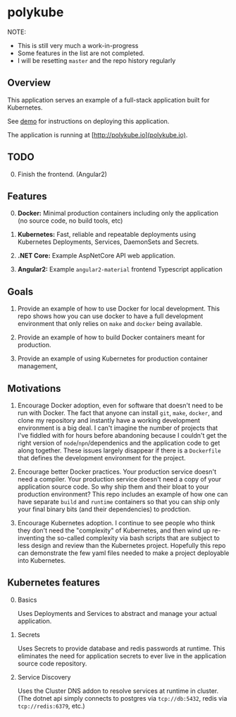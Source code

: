 # polykube

NOTE:
  * This is still very much a work-in-progress
  * Some features in the list are not completed.
  * I will be resetting `master` and the repo history regularly

## Overview

This application serves an example of a full-stack application built for Kubernetes.

See [demo](DEMO.md) for instructions on deploying this application.

The application is running at [http://polykube.io](polykube.io).

## TODO

  0. Finish the frontend. (Angular2)


## Features
  0. **Docker:** Minimal production containers including only the application (no source code, no build tools, etc)

  1. **Kubernetes:** Fast, reliable and repeatable deployments using Kubernetes Deployments, Services, DaemonSets and Secrets.

  3. **.NET Core:** Example AspNetCore API web application.

  4. **Angular2:**  Example `angular2-material` frontend Typescript application

## Goals

  1. Provide an example of how to use Docker for local development. This repo shows how you can use docker to have a full development environment that only relies on `make` and `docker` being available.

  2. Provide an example of how to build Docker containers meant for production.

  2. Provide an example of using Kubernetes for production container management,


## Motivations

  1. Encourage Docker adoption, even for software that doesn't need to be run with Docker. The fact that anyone can install `git`, `make`, `docker`, and clone my repository and instantly have a working development environment is a big deal. I can't imagine the number of projects that I've fiddled with for hours before abandoning because I couldn't get the right version of `node`/`npn`/dependenics and the application code to get along together. These issues largely disappear if there is a `Dockerfile` that defines the development environment for the project.

  2. Encourage better Docker practices. Your production service doesn't need a compiler. Your production service doesn't need a copy of your application source code. So why ship them and their bloat to your production environment? This repo includes an example of how one can have separate `build` and `runtime` containers so that you can ship only your final binary bits (and their dependencies) to prodction.

  3. Encourage Kubernetes adoption. I continue to see people who think they don't need the "complexity" of Kubernetes, and then wind up re-inventing the so-called complexity via bash scripts that are subject to less design and review than the Kubernetes project. Hopefully this repo can demonstrate the few yaml files needed to make a project deployable into Kubernetes.


## Kubernetes features

0. Basics

   Uses Deployments and Services to abstract and manage your actual application.

1. Secrets

   Uses Secrets to provide database and redis passwords at runtime. This eliminates the need for application secrets to ever live in the application source code repository.

2. Service Discovery

   Uses the Cluster DNS addon to resolve services at runtime in cluster.
   (The dotnet api simply connects to postgres via `tcp://db:5432`, redis via `tcp://redis:6379`, etc.)
